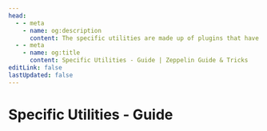 ```yaml
---
head:
  - - meta
    - name: og:description
      content: The specific utilities are made up of plugins that have specific functions related to something; learn how you can use them here.
  - - meta
    - name: og:title
      content: Specific Utilities - Guide | Zeppelin Guide & Tricks
editLink: false
lastUpdated: false
---
```


# Specific Utilities - Guide
